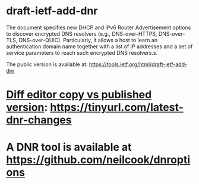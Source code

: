 # draft-ietf-add-dnr

   The document specifies new DHCP and IPv6 Router Advertisement options
   to discover encrypted DNS resolvers (e.g., DNS-over-HTTPS, DNS-over-
   TLS, DNS-over-QUIC).  Particularly, it allows a host to learn an
   authentication domain name together with a list of IP addresses and a
   set of service parameters to reach such encrypted DNS resolvers.s.

The public version is available at: https://tools.ietf.org/html/draft-ietf-add-dnr 

# [Diff editor copy vs published version](https://www.ietf.org/rfcdiff?url1=draft-ietf-add-dnr&url2=https://raw.githubusercontent.com/boucadair/draft-btw-add-home-network/master/draft-ietf-add-dnr.txt): https://tinyurl.com/latest-dnr-changes


# A DNR tool is available at https://github.com/neilcook/dnroptions
